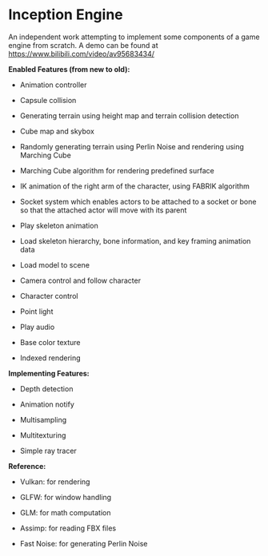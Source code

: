 # Inception Engine
An independent work attempting to implement some components of a game engine from scratch. A demo can be found at https://www.bilibili.com/video/av95683434/

**Enabled Features (from new to old):**

* Animation controller

* Capsule collision

* Generating terrain using height map and terrain collision detection

* Cube map and skybox

* Randomly generating terrain using Perlin Noise and rendering using Marching Cube

* Marching Cube algorithm for rendering predefined surface

* IK animation of the right arm of the character, using FABRIK algorithm

* Socket system which enables actors to be attached to a socket or bone so that the attached actor will move
  with its parent
    
* Play skeleton animation
      
* Load skeleton hierarchy, bone information, and key framing animation data

* Load model to scene

* Camera control and follow character

* Character control

* Point light

* Play audio

* Base color texture

* Indexed rendering



**Implementing Features:**
  
  * Depth detection
  
  * Animation notify
  
  * Multisampling
  
  * Multitexturing
  
  * Simple ray tracer
  
  **Reference:**
  
  * Vulkan: for rendering
  
  * GLFW: for window handling
  
  * GLM: for math computation
  
  * Assimp: for reading FBX files
  
  * Fast Noise: for generating Perlin Noise
